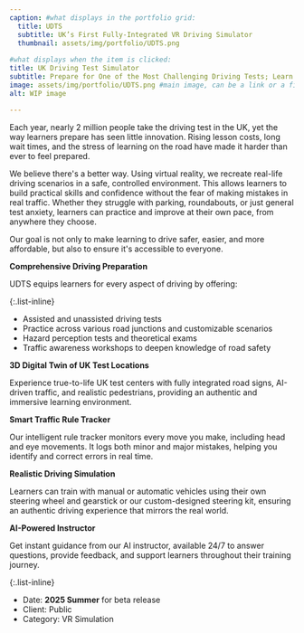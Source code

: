 ```yaml
---
caption: #what displays in the portfolio grid:
  title: UDTS
  subtitle: UK’s First Fully-Integrated VR Driving Simulator
  thumbnail: assets/img/portfolio/UDTS.png
  
#what displays when the item is clicked:
title: UK Driving Test Simulator
subtitle: Prepare for One of the Most Challenging Driving Tests; Learn the Best Way in Virtual Reality!
image: assets/img/portfolio/UDTS.png #main image, can be a link or a file in assets/img/portfolio
alt: WIP image

---
```


Each year, nearly 2 million people take the driving test in the UK, yet the way learners prepare has seen little innovation. Rising lesson costs, long wait times, and the stress of learning on the road have made it harder than ever to feel prepared.

We believe there's a better way. Using virtual reality, we recreate real-life driving scenarios in a safe, controlled environment. This allows learners to build practical skills and confidence without the fear of making mistakes in real traffic. Whether they struggle with parking, roundabouts, or just general test anxiety, learners can practice and improve at their own pace, from anywhere they choose.


Our goal is not only to make learning to drive safer, easier, and more affordable, but also to ensure it's accessible to everyone.


**Comprehensive Driving Preparation**

UDTS equips learners for every aspect of driving by offering:

{:.list-inline}
- Assisted and unassisted driving tests
- Practice across various road junctions and customizable scenarios
- Hazard perception tests and theoretical exams
- Traffic awareness workshops to deepen knowledge of road safety

**3D Digital Twin of UK Test Locations**

Experience true-to-life UK test centers with fully integrated road signs, AI-driven traffic, and realistic pedestrians, providing an authentic and immersive learning environment.

**Smart Traffic Rule Tracker**

Our intelligent rule tracker monitors every move you make, including head and eye movements. It logs both minor and major mistakes, helping you identify and correct errors in real time.

**Realistic Driving Simulation**

Learners can train with manual or automatic vehicles using their own steering wheel and gearstick or our custom-designed steering kit, ensuring an authentic driving experience that mirrors the real world.

**AI-Powered Instructor**

Get instant guidance from our AI instructor, available 24/7 to answer questions, provide feedback, and support learners throughout their training journey.

{:.list-inline}
- Date: **2025 Summer** for beta release
- Client: Public
- Category: VR Simulation

